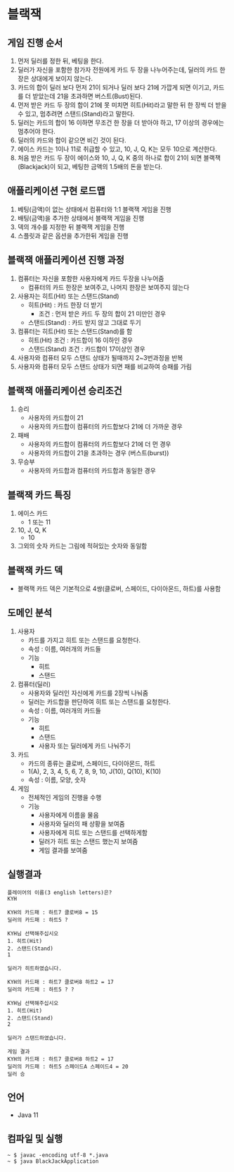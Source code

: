 # 블랙잭

## 게임 진행 순서
1. 먼저 딜러를 정한 뒤, 베팅을 한다.
2. 딜러가 자신을 포함한 참가자 전원에게 카드 두 장을 나누어주는데, 딜러의 카드 한 장은 상대에게 보이지 않는다.
3. 카드의 합이 딜러 보다 먼저 21이 되거나 딜러 보다 21에 가깝게 되면 이기고, 카드를 더 받았는데 21을 초과하면 버스트(Bust)된다.
4. 먼저 받은 카드 두 장의 합이 21에 못 미치면 히트(Hit)라고 말한 뒤 한 장씩 더 받을 수 있고, 멈추려면 스탠드(Stand)라고 말한다.
5. 딜러는 카드의 합이 16 이하면 무조건 한 장을 더 받아야 하고, 17 이상의 경우에는 멈추어야 한다.
6. 딜러의 카드와 합이 같으면 비긴 것이 된다.
7. 에이스 카드는 1이나 11로 취급할 수 있고, 10, J, Q, K는 모두 10으로 계산한다.
8. 처음 받은 카드 두 장이 에이스와 10, J, Q, K 중의 하나로 합이 21이 되면 블랙잭(Blackjack)이 되고, 베팅한 금액의 1.5배의 돈을 받는다.

## 애플리케이션 구현 로드맵
1. 베팅(금액)이 없는 상태에서 컴퓨터와 1:1 블랙잭 게임을 진행
2. 배팅(금액)을 추가한 상태에서 블랙잭 게임을 진행
3. 덱의 개수를 지정한 뒤 블랙잭 게임을 진행
4. 스플릿과 같은 옵션을 추가한뒤 게임을 진행

## 블랙잭 애플리케이션 진행 과정
1. 컴퓨터는 자신을 포함한 사용자에게 카드 두장을 나누어줌
   - 컴퓨터의 카드 한장은 보여주고, 나머지 한장은 보여주지 않는다
2. 사용자는 히트(Hit) 또는 스탠드(Stand)
   - 히트(Hit) : 카드 한장 더 받기
     - 조건 : 먼저 받은 카드 두 장의 합이 21 미만인 경우
   - 스탠드(Stand) : 카드 받지 않고 그대로 두기
3. 컴퓨터는 히트(Hit) 또는 스탠드(Stand)를 함
   - 히트(Hit) 조건 : 카드합이 16 이하인 경우
   - 스탠드(Stand) 조건 : 카드합이 17이상인 경우
4. 사용자와 컴퓨터 모두 스탠드 상태가 될때까지 2~3번과정을 반복
5. 사용자와 컴퓨터 모두 스탠드 상태가 되면 패를 비교하여 승패를 가림

## 블랙잭 애플리케이션 승리조건
1. 승리
   - 사용자의 카드합이 21
   - 사용자의 카드합이 컴퓨터의 카드합보다 21에 더 가까운 경우
2. 패배
   - 사용자의 카드합이 컴퓨터의 카드합보다 21에 더 먼 경우 
   - 사용자의 카드합이 21을 초과하는 경우 (버스트(burst))
3. 무승부
   - 사용자의 카드합과 컴퓨터의 카드합과 동일한 경우

## 블랙잭 카드 특징
1. 에이스 카드
   - 1 또는 11
2. 10, J, Q, K
   - 10
3. 그외의 숫자 카드는 그림에 적혀있는 숫자와 동일함

## 블랙잭 카드 덱
- 블랙잭 카드 덱은 기본적으로 4쌍(클로버, 스페이드, 다이아몬드, 하트)를 사용함

## 도메인 분석
1. 사용자
   - 카드를 가지고 히트 또는 스탠드를 요청한다.
   - 속성 : 이름, 여러개의 카드들
   - 기능
     - 히트
     - 스탠드
2. 컴퓨터(딜러)
   - 사용자와 딜러인 자신에게 카드를 2장씩 나눠줌
   - 딜러는 카드합을 판단하여 히트 또는 스탠드를 요청한다.
   - 속성 : 이름, 여러개의 카드들
   - 기능
     - 히트
     - 스탠드
     - 사용자 또는 딜러에게 카드 나눠주기
3. 카드
   - 카드의 종류는 클로버, 스페이드, 다이아몬드, 하트
   - 1(A), 2, 3, 4, 5, 6, 7, 8, 9, 10, J(10), Q(10), K(10)
   - 속성 : 이름, 모양, 숫자
4. 게임
   - 전체적인 게임의 진행을 수행
   - 기능
     - 사용자에게 이름을 물음
     - 사용자와 딜러의 패 상황을 보여줌
     - 사용자에게 히트 또는 스탠드를 선택하게함
     - 딜러가 히트 또는 스탠드 했는지 보여줌
     - 게임 결과를 보여줌

## 실행결과
```shell
플레이어의 이름(3 english letters)은?
KYH

KYH의 카드패 : 하트7 클로버8 = 15
딜러의 카드패 : 하트5 ?

KYH님 선택해주십시오
1. 히트(Hit)
2. 스탠드(Stand)
1

딜러가 히트하였습니다.

KYH의 카드패 : 하트7 클로버8 하트2 = 17
딜러의 카드패 : 하트5 ? ?

KYH님 선택해주십시오
1. 히트(Hit)
2. 스탠드(Stand)
2

딜러가 스탠드하였습니다.

게임 결과
KYH의 카드패 : 하트7 클로버8 하트2 = 17
딜러의 카드패 : 하트5 스페이드A 스페이드4 = 20
딜러 승
```

## 언어
- Java 11

## 컴파일 및 실행
```shell
~ $ javac -encoding utf-8 *.java
~ $ java BlackJackApplication
```



